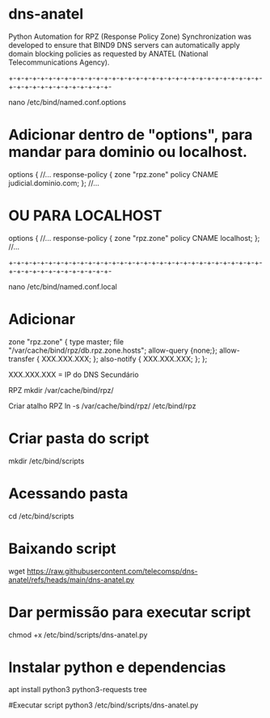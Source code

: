 # dns-anatel
Python Automation for RPZ (Response Policy Zone) Synchronization was developed to ensure that BIND9 DNS servers can automatically apply domain blocking policies as requested by ANATEL (National Telecommunications Agency).

+-+-+-+-+-+-+-+-+-+-+-+-+-+-+-+-+-+-+-+-+-+-+-+-+-+-+-+-+-+-+-+-+-+-+-+-+-+-+-+-+-+-+-+-+-

nano /etc/bind/named.conf.options

# Adicionar dentro de "options", para mandar para dominio ou localhost.

 options {
 //...
     response-policy {
       zone "rpz.zone" policy CNAME judicial.dominio.com;
     };
 //...

# OU PARA LOCALHOST

options {
 //...
     response-policy {
       zone "rpz.zone" policy CNAME localhost;
     };
//...

+-+-+-+-+-+-+-+-+-+-+-+-+-+-+-+-+-+-+-+-+-+-+-+-+-+-+-+-+-+-+-+-+-+-+-+-+-+-+-+-+-+-+-+-+-

nano /etc/bind/named.conf.local

# Adicionar 

zone "rpz.zone" {
    type master;
    file "/var/cache/bind/rpz/db.rpz.zone.hosts";
    allow-query {none;};
    allow-transfer { XXX.XXX.XXX; };
    also-notify { XXX.XXX.XXX; };
};

XXX.XXX.XXX = IP do DNS Secundário 

RPZ
mkdir /var/cache/bind/rpz/

Criar atalho RPZ
ln -s /var/cache/bind/rpz/ /etc/bind/rpz

# Criar pasta do script
mkdir /etc/bind/scripts

# Acessando pasta
cd /etc/bind/scripts

# Baixando script
wget https://raw.githubusercontent.com/telecomsp/dns-anatel/refs/heads/main/dns-anatel.py

# Dar permissão para executar script 
chmod +x /etc/bind/scripts/dns-anatel.py

# Instalar python e dependencias 
apt install python3 python3-requests tree

#Executar script 
python3 /etc/bind/scripts/dns-anatel.py
